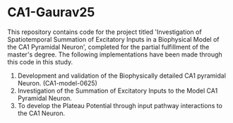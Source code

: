 # CA1-Gaurav25
This repository contains code for the project titled 'Investigation of Spatiotemporal Summation of Excitatory Inputs in a Biophysical Model of the CA1 Pyramidal Neuron', completed for the partial fulfillment of the master's degree. The following implementations have been made through this code in this study.
1. Development and validation of the Biophysically detailed CA1 pyramidal Neuron. (CA1-model-0625)
2. Investigation of the Summation of Excitatory Inputs to the Model CA1 Pyramidal Neuron.
3. To develop the Plateau Potential through input pathway interactions to the CA1 Neuron.


